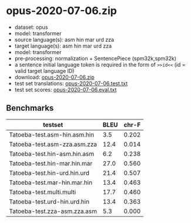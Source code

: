 # opus-2020-07-06.zip

* dataset: opus
* model: transformer
* source language(s): asm hin mar urd zza
* target language(s): asm hin mar urd zza
* model: transformer
* pre-processing: normalization + SentencePiece (spm32k,spm32k)
* a sentence initial language token is required in the form of `>>id<<` (id = valid target language ID)
* download: [opus-2020-07-06.zip](https://object.pouta.csc.fi/Tatoeba-MT-models/iir-iir/opus-2020-07-06.zip)
* test set translations: [opus-2020-07-06.test.txt](https://object.pouta.csc.fi/Tatoeba-MT-models/iir-iir/opus-2020-07-06.test.txt)
* test set scores: [opus-2020-07-06.eval.txt](https://object.pouta.csc.fi/Tatoeba-MT-models/iir-iir/opus-2020-07-06.eval.txt)

## Benchmarks

| testset               | BLEU  | chr-F |
|-----------------------|-------|-------|
| Tatoeba-test.asm-hin.asm.hin 	| 3.5 	| 0.202 |
| Tatoeba-test.asm-zza.asm.zza 	| 12.4 	| 0.014 |
| Tatoeba-test.hin-asm.hin.asm 	| 6.2 	| 0.238 |
| Tatoeba-test.hin-mar.hin.mar 	| 27.0 	| 0.560 |
| Tatoeba-test.hin-urd.hin.urd 	| 21.4 	| 0.507 |
| Tatoeba-test.mar-hin.mar.hin 	| 13.4 	| 0.463 |
| Tatoeba-test.multi.multi 	| 17.7 	| 0.460 |
| Tatoeba-test.urd-hin.urd.hin 	| 13.4 	| 0.363 |
| Tatoeba-test.zza-asm.zza.asm 	| 5.3 	| 0.000 |

